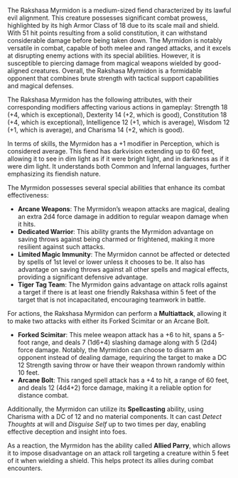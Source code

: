 The Rakshasa Myrmidon is a medium-sized fiend characterized by its lawful evil alignment. This creature possesses significant combat prowess, highlighted by its high Armor Class of 18 due to its scale mail and shield. With 51 hit points resulting from a solid constitution, it can withstand considerable damage before being taken down. The Myrmidon is notably versatile in combat, capable of both melee and ranged attacks, and it excels at disrupting enemy actions with its special abilities. However, it is susceptible to piercing damage from magical weapons wielded by good-aligned creatures. Overall, the Rakshasa Myrmidon is a formidable opponent that combines brute strength with tactical support capabilities and magical defenses.

The Rakshasa Myrmidon has the following attributes, with their corresponding modifiers affecting various actions in gameplay: Strength 18 (+4, which is exceptional), Dexterity 14 (+2, which is good), Constitution 18 (+4, which is exceptional), Intelligence 12 (+1, which is average), Wisdom 12 (+1, which is average), and Charisma 14 (+2, which is good). 

In terms of skills, the Myrmidon has a +1 modifier in Perception, which is considered average. This fiend has darkvision extending up to 60 feet, allowing it to see in dim light as if it were bright light, and in darkness as if it were dim light. It understands both Common and Infernal languages, further emphasizing its fiendish nature.

The Myrmidon possesses several special abilities that enhance its combat effectiveness: 

- **Arcane Weapons**: The Myrmidon’s weapon attacks are magical, dealing an extra 2d4 force damage in addition to regular weapon damage when it hits.
- **Dedicated Warrior**: This ability grants the Myrmidon advantage on saving throws against being charmed or frightened, making it more resilient against such attacks.
- **Limited Magic Immunity**: The Myrmidon cannot be affected or detected by spells of 1st level or lower unless it chooses to be. It also has advantage on saving throws against all other spells and magical effects, providing a significant defensive advantage.
- **Tiger Tag Team**: The Myrmidon gains advantage on attack rolls against a target if there is at least one friendly Rakshasa within 5 feet of the target that is not incapacitated, encouraging teamwork in battle.

For actions, the Rakshasa Myrmidon can perform a **Multiattack**, allowing it to make two attacks with either its Forked Scimitar or an Arcane Bolt. 

- **Forked Scimitar**: This melee weapon attack has a +6 to hit, spans a 5-foot range, and deals 7 (1d6+4) slashing damage along with 5 (2d4) force damage. Notably, the Myrmidon can choose to disarm an opponent instead of dealing damage, requiring the target to make a DC 12 Strength saving throw or have their weapon thrown randomly within 10 feet.
- **Arcane Bolt**: This ranged spell attack has a +4 to hit, a range of 60 feet, and deals 12 (4d4+2) force damage, making it a reliable option for distance combat.

Additionally, the Myrmidon can utilize its **Spellcasting** ability, using Charisma with a DC of 12 and no material components. It can cast *Detect Thoughts* at will and *Disguise Self* up to two times per day, enabling effective deception and insight into foes.

As a reaction, the Myrmidon has the ability called **Allied Parry**, which allows it to impose disadvantage on an attack roll targeting a creature within 5 feet of it when wielding a shield. This helps protect its allies during combat encounters.